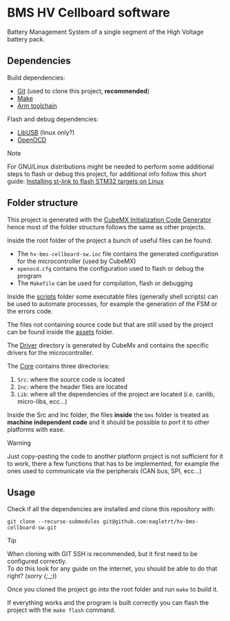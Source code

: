 # BMS HV Cellboard software

Battery Management System of a single segment of the High Voltage battery pack.

## Dependencies

Build dependencies:

- [Git](https://www.git-scm.com/) (used to clone this project, **recommended**)
- [Make](https://www.gnu.org/software/make/)
- [Arm toolchain](https://developer.arm.com/downloads/-/gnu-rm)

Flash and debug dependencies:

- [LibUSB](https://libusb.info/) (linux only?)
- [OpenOCD](https://openocd.org/)

> [!NOTE]
> For GNU/Linux distributions might be needed to perform some additional steps
> to flash or debug this project, for additional info follow this short guide:
> [Installing st-link to flash STM32 targets on Linux](https://freeelectron.ro/installing-st-link-v2-to-flash-stm32-targets-on-linux/)

## Folder structure

This project is generated with the [CubeMX Initialization Code Generator](https://www.st.com/en/development-tools/stm32cubemx.html)
hence most of the folder structure follows the same as other projects.

Inside the root folder of the project a bunch of useful files can be found:

- The `hv-bms-cellboard-sw.ioc` file contains the generated configuration for the microcontroller (used by CubeMX)
- `openocd.cfg` contains the configuration used to flash or debug the program
- The `Makefile` can be used for compilation, flash or debugging

Inside the [scripts](scripts) folder some executable files (generally shell scripts) can
be used to automate processes, for example the generation of the FSM or the errors code.

The files not containing source code but that are still used by the project can be found
inside the [assets](assets) folder.

The [Driver](Driver) directory is generated by CubeMx and contains the specific drivers for
the microcontroller.

The [Core](Core) contains three directories:

1. `Src`: where the source code is located
2. `Inc`: where the header files are located
3. `Lib`: where all the dependencies of the project are located (*i.e.* canlib, micro-libs, ecc...)

Inside the Src and Inc folder, the files **inside** the `bms` folder is treated as
**machine independent code** and it should be possible to *port* it to other platforms
with ease.

> [!WARNING]
> Just copy-pasting the code to another platform project is not sufficient for it to work,
> there a few functions that has to be implemented, for example the ones used to communicate
> via the peripherals (CAN bus, SPI, ecc...)

## Usage

Check if all the dependencies are installed and clone this repository with:

```shell
git clone --recurse-submodules git@github.com:eagletrt/hv-bms-cellboard-sw.git
```

> [!TIP]
> When cloning with GIT SSH is recommended, but it first need to be configured correctly. \
> To do this look for any guide on the internet, you should be able to do that right? (*sorry (;_;)*)

Once you cloned the project go into the root folder and run `make` to build it.

If everything works and the program is built correctly you can flash the project
with the `make flash` command.
